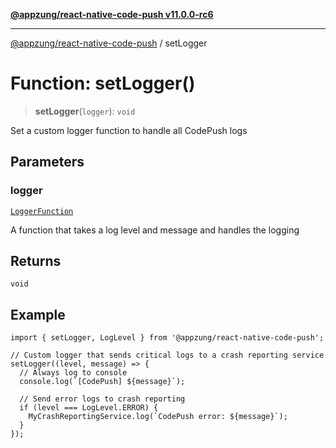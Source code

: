 [**@appzung/react-native-code-push v11.0.0-rc6**](../README.md)

---

[@appzung/react-native-code-push](../README.md) / setLogger

# Function: setLogger()

> **setLogger**(`logger`): `void`

Set a custom logger function to handle all CodePush logs

## Parameters

### logger

[`LoggerFunction`](../type-aliases/LoggerFunction.md)

A function that takes a log level and message and handles the logging

## Returns

`void`

## Example

```
import { setLogger, LogLevel } from '@appzung/react-native-code-push';

// Custom logger that sends critical logs to a crash reporting service
setLogger((level, message) => {
  // Always log to console
  console.log(`[CodePush] ${message}`);

  // Send error logs to crash reporting
  if (level === LogLevel.ERROR) {
    MyCrashReportingService.log(`CodePush error: ${message}`);
  }
});
```
